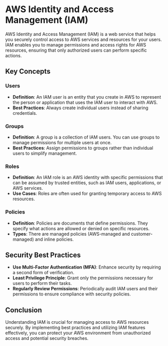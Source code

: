 # AWS Identity and Access Management (IAM)

AWS Identity and Access Management (IAM) is a web service that helps you securely control access to AWS services and resources for your users. IAM enables you to manage permissions and access rights for AWS resources, ensuring that only authorized users can perform specific actions.

## Key Concepts

### Users
- **Definition**: An IAM user is an entity that you create in AWS to represent the person or application that uses the IAM user to interact with AWS.
- **Best Practices**: Always create individual users instead of sharing credentials.

### Groups
- **Definition**: A group is a collection of IAM users. You can use groups to manage permissions for multiple users at once.
- **Best Practices**: Assign permissions to groups rather than individual users to simplify management.

### Roles
- **Definition**: An IAM role is an AWS identity with specific permissions that can be assumed by trusted entities, such as IAM users, applications, or AWS services.
- **Use Cases**: Roles are often used for granting temporary access to AWS resources.

### Policies
- **Definition**: Policies are documents that define permissions. They specify what actions are allowed or denied on specific resources.
- **Types**: There are managed policies (AWS-managed and customer-managed) and inline policies.

## Security Best Practices
- **Use Multi-Factor Authentication (MFA)**: Enhance security by requiring a second form of verification.
- **Least Privilege Principle**: Grant only the permissions necessary for users to perform their tasks.
- **Regularly Review Permissions**: Periodically audit IAM users and their permissions to ensure compliance with security policies.

## Conclusion
Understanding IAM is crucial for managing access to AWS resources securely. By implementing best practices and utilizing IAM features effectively, you can protect your AWS environment from unauthorized access and potential security breaches.